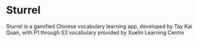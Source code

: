 # Sturrel

Sturrel is a gamified Chinese vocabulary learning app, developed by Tay Kai Quan, 
with P1 through S3 vocabulary provided by Xuelin Learning Centre
